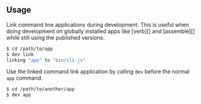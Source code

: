 ## Usage

Link command line applications during development.
This is useful when doing development on globally installed apps
like [verb][] and [assemble][] while still using the published versions.

```sh
$ cd /path/to/app
$ dev link
linking "app" to "bin/cli.js"
```

Use the linked command link application by calling `dev` before the
normal `app` command.

```sh
$ cd /path/to/another/app
$ dev app
```
